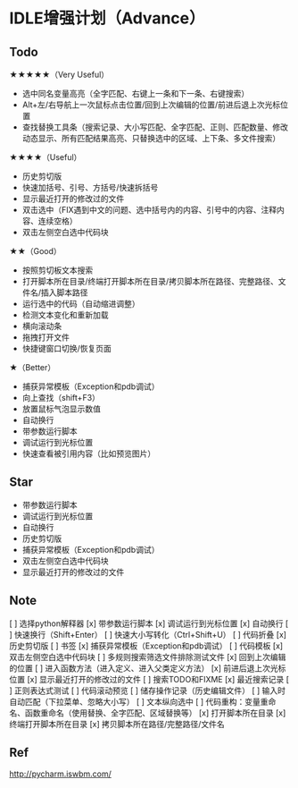 # IDLE增强计划（Advance）


## Todo

★★★★★（Very Useful）
* 选中同名变量高亮（全字匹配、右键上一条和下一条、右键搜索）
* Alt+左/右导航上一次鼠标点击位置/回到上次编辑的位置/前进后退上次光标位置
* 查找替换工具条（搜索记录、大小写匹配、全字匹配、正则、匹配数量、修改动态显示、所有匹配结果高亮、只替换选中的区域、上下条、多文件搜索）

★★★★（Useful）
* 历史剪切版
* 快速加括号、引号、方括号/快速拆括号
* 显示最近打开的修改过的文件
* 双击选中（FIX遇到中文的问题、选中括号内的内容、引号中的内容、注释内容、连续空格）
* 双击左侧空白选中代码块

★★（Good）
* 按照剪切板文本搜索
* 打开脚本所在目录/终端打开脚本所在目录/拷贝脚本所在路径、完整路径、文件名/插入脚本路径
* 运行选中的代码（自动缩进调整）
* 检测文本变化和重新加载
* 横向滚动条
* 拖拽打开文件
* 快捷键窗口切换/恢复页面

★（Better）
* 捕获异常模板（Exception和pdb调试）
* 向上查找（shift+F3）
* 放置鼠标气泡显示数值
* 自动换行
* 带参数运行脚本
* 调试运行到光标位置
* 快速查看被引用内容（比如预览图片）


## Star
* 带参数运行脚本
* 调试运行到光标位置
* 自动换行
* 历史剪切版
* 捕获异常模板（Exception和pdb调试）
* 双击左侧空白选中代码块
* 显示最近打开的修改过的文件


## Note
[ ] 选择python解释器
[x] 带参数运行脚本
[x] 调试运行到光标位置
[x] 自动换行
[ ] 快速换行（Shift+Enter）
[ ] 快速大小写转化（Ctrl+Shift+U）
[ ] 代码折叠
[x] 历史剪切版
[ ] 书签
[x] 捕获异常模板（Exception和pdb调试）
[ ] 代码模板
[x] 双击左侧空白选中代码块
[ ] 多规则搜索筛选文件排除测试文件
[x] 回到上次编辑的位置
[ ] 进入函数方法（进入定义、进入父类定义方法）
[x] 前进后退上次光标位置
[x] 显示最近打开的修改过的文件
[ ] 搜索TODO和FIXME
[x] 最近搜索记录
[ ] 正则表达式测试
[ ] 代码滚动预览
[ ] 储存操作记录（历史编辑文件）
[ ] 输入时自动匹配（下拉菜单、忽略大小写）
[ ] 文本纵向选中
[ ] 代码重构：变量重命名、函数重命名（使用替换、全字匹配、区域替换等）
[x] 打开脚本所在目录
[x] 终端打开脚本所在目录
[x] 拷贝脚本所在路径/完整路径/文件名 

## Ref
http://pycharm.iswbm.com/




